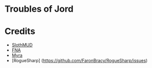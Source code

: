 # Troubles of Jord

# Credits
* [SlothMUD](http://www.slothmud.org/)
* [FNA](https://github.com/FNA-XNA/FNA)
* [Myra](https://github.com/rds1983/Myra)
* [RogueSharp] (https://github.com/FaronBracy/RogueSharp/issues)